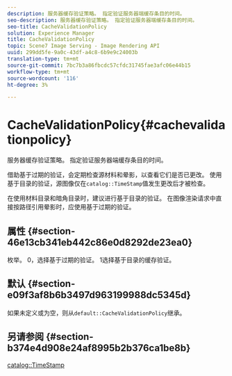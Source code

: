 ```yaml
---
description: 服务器缓存验证策略。 指定验证服务器端缓存条目的时间。
seo-description: 服务器缓存验证策略。 指定验证服务器端缓存条目的时间。
seo-title: CacheValidationPolicy
solution: Experience Manager
title: CacheValidationPolicy
topic: Scene7 Image Serving - Image Rendering API
uuid: 299dd5fe-9a0c-43df-a4c8-6b9e9c24003b
translation-type: tm+mt
source-git-commit: 7bc7b3a86fbcdc57cfdc31745fae3afc06e44b15
workflow-type: tm+mt
source-wordcount: '116'
ht-degree: 3%

---
```



# CacheValidationPolicy{#cachevalidationpolicy}

服务器缓存验证策略。 指定验证服务器端缓存条目的时间。

借助基于过期的验证，会定期检查源材料和晕影，以查看它们是否已更改。 使用基于目录的验证，源图像仅在`catalog::TimeStamp`值发生更改后才被检查。

在使用材料目录和暗角目录时，建议进行基于目录的验证。 在图像渲染请求中直接按路径引用晕影时，应使用基于过期的验证。

## 属性 {#section-46e13cb341eb442c86e0d8292de23ea0}

枚举。 0，选择基于过期的验证。 1选择基于目录的缓存验证。

## 默认 {#section-e09f3af8b6b3497d963199988dc5345d}

如果未定义或为空，则从`default::CacheValidationPolicy`继承。

## 另请参阅 {#section-b374e4d908e24af8995b2b376ca1be8b}

[catalog::TimeStamp](../../../../../ir-api/material-cat/image-rendering-api-ref/c-ir-material-catalog/c-ir-material-data-reference/r-ir-timestamp-dataref.md#reference-6daf7973dc4f4b4e9e8165756db7c319)
